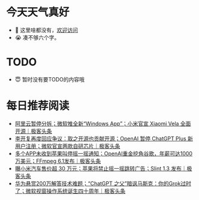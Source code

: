 # 今天天气真好
- 👋 这里啥都没有，[欢迎访问](https://zhangfeng-ola.github.io/)
- 😭 凑不够六个字。
<!---
- 👀 I’m interested in ...
- 🌱 I’m currently learning ...
- 💞️ I’m looking to collaborate on ...
- 📫 How to reach me ...
- 😇 I'm doing something ...

--->

# TODO 
- 😇 暂时没有要TODO的内容哦

<!---
zhangfeng-ola/zhangfeng-ola is a ✨ special ✨ repository because its `README.md` (this file) appears on your GitHub profile.
You can click the Preview link to take a look at your changes.
--->

# 每日推荐阅读
<!-- BLOG-POST-LIST:START -->
- [阿里云暂停分拆；微软推全新“Windows App”；小米官宣 Xiaomi Vela 全面开源｜极客头条](https://blog.csdn.net/weixin_39786569/article/details/134459089)
- [李开复再度回应争议：取之开源也贡献开源；OpenAI 暂停 ChatGPT Plus 新用户注册；微软官宣两款自研芯片｜极客头条](https://blog.csdn.net/weixin_39786569/article/details/134434302)
- [多个APP未收到苹果叫停摇一摇通知；OpenAI重金挖角谷歌，年薪可达1000万美元；FFmpeg 6.1发布｜极客头条](https://blog.csdn.net/weixin_39786569/article/details/134413571)
- [曝小米汽车售价超 30 万元；苹果将禁止摇一摇跳转广告；Slint 1.3 发布｜极客头条](https://blog.csdn.net/weixin_39786569/article/details/134391329)
- [华为悬赏200万解答技术难题；“ChatGPT 之父”暗讽马斯克：你的Grok过时了；微软视窗操作系统诞生四十周年｜极客头条](https://blog.csdn.net/weixin_39786569/article/details/134369980)
<!-- BLOG-POST-LIST:END -->

